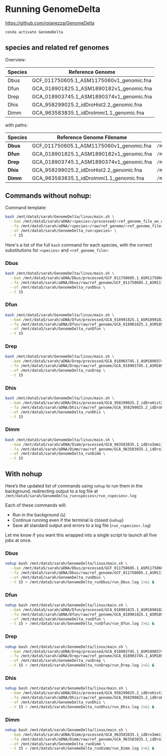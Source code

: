 # Running GenomeDelta

https://github.com/rpianezza/GenomeDelta

```bash
conda activate GenomeDelta
```

## species and related ref genomes

Overview:

| Species | Reference Genome                            |
| ------- | ------------------------------------------- |
| Dbus    | GCF\_011750605.1\_ASM1175060v1\_genomic.fna |
| Dfun    | GCA\_018901825.1\_ASM1890182v1\_genomic.fna |
| Drep    | GCA\_018903745.1\_ASM1890374v1\_genomic.fna |
| Dhis    | GCA\_958299025.2\_idDroHist2.2\_genomic.fna |
| Dimm    | GCA\_963583835.1\_idDroImmi1.1\_genomic.fna |

with paths:

| Species  | Reference Genome Filename                   | Reference Genome Path                                                                | BAM File Path                                                                                                                                          | BAM Filename                                                          |
| -------- | ------------------------------------------- | ------------------------------------------------------------------------------------ | ------------------------------------------------------------------------------------------------------------------------------------------------------ | --------------------------------------------------------------------- |
| **Dbus** | GCF\_011750605.1\_ASM1175060v1\_genomic.fna | `/mnt/data5/sarah/aDNA/Bger/raw/ref_genome/GCF_011750605.1_ASM1175060v1_genomic.fna` | `/mnt/data5/sarah/aDNA/Dbus/processed/GCF_011750605.1_ASM1175060v1_genomic/mapped/Dbus_combined.fastq_GCF_011750605.1_ASM1175060v1_genomic_sorted.bam` | `Dbus_combined.fastq_GCF_011750605.1_ASM1175060v1_genomic_sorted.bam` |
| **Dfun** | GCA\_018901825.1\_ASM1890182v1\_genomic.fna | `/mnt/data5/sarah/aDNA/Bger/raw/ref_genome/GCA_018901825.1_ASM1890182v1_genomic.fna` | `/mnt/data5/sarah/aDNA/Dfun/processed/GCA_018901825.1_ASM1890182v1_genomic/mapped/Dfun_combined.fastq_GCA_018901825.1_ASM1890182v1_genomic_sorted.bam` | `Dfun_combined.fastq_GCA_018901825.1_ASM1890182v1_genomic_sorted.bam` |
| **Drep** | GCA\_018903745.1\_ASM1890374v1\_genomic.fna | `/mnt/data5/sarah/aDNA/Bger/raw/ref_genome/GCA_018903745.1_ASM1890374v1_genomic.fna` | `/mnt/data5/sarah/aDNA/Drep/processed/GCA_018903745.1_ASM1890374v1_genomic/mapped/Drep_combined.fastq_GCA_018903745.1_ASM1890374v1_genomic_sorted.bam` | `Drep_combined.fastq_GCA_018903745.1_ASM1890374v1_genomic_sorted.bam` |
| **Dhis** | GCA\_958299025.2\_idDroHist2.2\_genomic.fna | `/mnt/data5/sarah/aDNA/Bger/raw/ref_genome/GCA_958299025.2_idDroHist2.2_genomic.fna` | `/mnt/data5/sarah/aDNA/Dhis/processed/GCA_958299025.2_idDroHist2.2_genomic/mapped/Dhis_combined.fastq_GCA_958299025.2_idDroHist2.2_genomic_sorted.bam` | `Dhis_combined.fastq_GCA_958299025.2_idDroHist2.2_genomic_sorted.bam` |
| **Dimm** | GCA\_963583835.1\_idDroImmi1.1\_genomic.fna | `/mnt/data5/sarah/aDNA/Bger/raw/ref_genome/GCA_963583835.1_idDroImmi1.1_genomic.fna` | `/mnt/data5/sarah/aDNA/Dimm/processed/GCA_963583835.1_idDroImmi1.1_genomic/mapped/Dimm_combined.fastq_GCA_963583835.1_idDroImmi1.1_genomic_sorted.bam` | `Dimm_combined.fastq_GCA_963583835.1_idDroImmi1.1_genomic_sorted.bam` |



## Commands without nohup:

Command template:

```bash
bash /mnt/data5/sarah/GenomeDelta/linux/main.sh \
  --bam /mnt/data5/sarah/aDNA/<species>/processed/<ref_genome_file_wo_extension>/mapped/<species>_combined.fastq_<ref_genome_file_wo_extension>_sorted.bam \
  --fa /mnt/data5/sarah/aDNA/<species>/raw/ref_genome/<ref_genome_file> \
  --of /mnt/data5/sarah/GenomeDelta_run<species> \
  --t 15
```

Here's a list of the full `bash` command for each species, with the correct substitutions for `<species>` and `<ref_genome_file>`:

### **Dbus**

```bash
bash /mnt/data5/sarah/GenomeDelta/linux/main.sh \
  --bam /mnt/data5/sarah/aDNA/Dbus/processed/GCF_011750605.1_ASM1175060v1_genomic/mapped/Dbus_combined.fastq_GCF_011750605.1_ASM1175060v1_genomic_sorted.bam \
  --fa /mnt/data5/sarah/aDNA/Dbus/raw/ref_genome/GCF_011750605.1_ASM1175060v1_genomic.fna \
  --of /mnt/data5/sarah/GenomeDelta_runDbus \
  --t 15
```

### **Dfun**

```bash
bash /mnt/data5/sarah/GenomeDelta/linux/main.sh \
  --bam /mnt/data5/sarah/aDNA/Dfun/processed/GCA_018901825.1_ASM1890182v1_genomic/mapped/Dfun_combined.fastq_GCA_018901825.1_ASM1890182v1_genomic_sorted.bam \
  --fa /mnt/data5/sarah/aDNA/Dfun/raw/ref_genome/GCA_018901825.1_ASM1890182v1_genomic.fna \
  --of /mnt/data5/sarah/GenomeDelta_runDfun \
  --t 15
```

### **Drep**

```bash
bash /mnt/data5/sarah/GenomeDelta/linux/main.sh \
  --bam /mnt/data5/sarah/aDNA/Drep/processed/GCA_018903745.1_ASM1890374v1_genomic/mapped/Drep_combined.fastq_GCA_018903745.1_ASM1890374v1_genomic_sorted.bam \
  --fa /mnt/data5/sarah/aDNA/Drep/raw/ref_genome/GCA_018903745.1_ASM1890374v1_genomic.fna \
  --of /mnt/data5/sarah/GenomeDelta_runDrep \
  --t 15
```

### **Dhis**

```bash
bash /mnt/data5/sarah/GenomeDelta/linux/main.sh \
  --bam /mnt/data5/sarah/aDNA/Dhis/processed/GCA_958299025.2_idDroHist2.2_genomic/mapped/Dhis_combined.fastq_GCA_958299025.2_idDroHist2.2_genomic_sorted.bam \
  --fa /mnt/data5/sarah/aDNA/Dhis/raw/ref_genome/GCA_958299025.2_idDroHist2.2_genomic.fna \
  --of /mnt/data5/sarah/GenomeDelta_runDhis \
  --t 15
```

### **Dimm**

```bash
bash /mnt/data5/sarah/GenomeDelta/linux/main.sh \
  --bam /mnt/data5/sarah/aDNA/Dimm/processed/GCA_963583835.1_idDroImmi1.1_genomic/mapped/Dimm_combined.fastq_GCA_963583835.1_idDroImmi1.1_genomic_sorted.bam \
  --fa /mnt/data5/sarah/aDNA/Dimm/raw/ref_genome/GCA_963583835.1_idDroImmi1.1_genomic.fna \
  --of /mnt/data5/sarah/GenomeDelta_runDimm \
  --t 15
```

## With nohup

Here’s the updated list of commands using `nohup` to run them in the background, redirecting output to a log file at `/mnt/data5/sarah/GenomeDelta_run<species>/run_<species>.log`

Each of these commands will:

* Run in the background (`&`)
* Continue running even if the terminal is closed (`nohup`)
* Save all standard output and errors to a log file (`run_<species>.log`)

Let me know if you want this wrapped into a single script to launch all five jobs at once.

### **Dbus**

```bash
nohup bash /mnt/data5/sarah/GenomeDelta/linux/main.sh \
  --bam /mnt/data5/sarah/aDNA/Dbus/processed/GCF_011750605.1_ASM1175060v1_genomic/mapped/Dbus_combined.fastq_GCF_011750605.1_ASM1175060v1_genomic_sorted.bam \
  --fa /mnt/data5/sarah/aDNA/Dbus/raw/ref_genome/GCF_011750605.1_ASM1175060v1_genomic.fna \
  --of /mnt/data5/sarah/GenomeDelta_runDbus \
  --t 15 > /mnt/data5/sarah/GenomeDelta_runDbus/run_Dbus.log 2>&1 &
```

### **Dfun**

```bash
nohup bash /mnt/data5/sarah/GenomeDelta/linux/main.sh \
  --bam /mnt/data5/sarah/aDNA/Dfun/processed/GCA_018901825.1_ASM1890182v1_genomic/mapped/Dfun_combined.fastq_GCA_018901825.1_ASM1890182v1_genomic_sorted.bam \
  --fa /mnt/data5/sarah/aDNA/Dfun/raw/ref_genome/GCA_018901825.1_ASM1890182v1_genomic.fna \
  --of /mnt/data5/sarah/GenomeDelta_runDfun \
  --t 15 > /mnt/data5/sarah/GenomeDelta_runDfun/run_Dfun.log 2>&1 &
```

### **Drep**

```bash
nohup bash /mnt/data5/sarah/GenomeDelta/linux/main.sh \
  --bam /mnt/data5/sarah/aDNA/Drep/processed/GCA_018903745.1_ASM1890374v1_genomic/mapped/Drep_combined.fastq_GCA_018903745.1_ASM1890374v1_genomic_sorted.bam \
  --fa /mnt/data5/sarah/aDNA/Drep/raw/ref_genome/GCA_018903745.1_ASM1890374v1_genomic.fna \
  --of /mnt/data5/sarah/GenomeDelta_runDrep \
  --t 15 > /mnt/data5/sarah/GenomeDelta_runDrep/run_Drep.log 2>&1 &
```

### **Dhis**

```bash
nohup bash /mnt/data5/sarah/GenomeDelta/linux/main.sh \
  --bam /mnt/data5/sarah/aDNA/Dhis/processed/GCA_958299025.2_idDroHist2.2_genomic/mapped/Dhis_combined.fastq_GCA_958299025.2_idDroHist2.2_genomic_sorted.bam \
  --fa /mnt/data5/sarah/aDNA/Dhis/raw/ref_genome/GCA_958299025.2_idDroHist2.2_genomic.fna \
  --of /mnt/data5/sarah/GenomeDelta_runDhis \
  --t 15 > /mnt/data5/sarah/GenomeDelta_runDhis/run_Dhis.log 2>&1 &
```

### **Dimm**

```bash
nohup bash /mnt/data5/sarah/GenomeDelta/linux/main.sh \
  --bam /mnt/data5/sarah/aDNA/Dimm/processed/GCA_963583835.1_idDroImmi1.1_genomic/mapped/Dimm_combined.fastq_GCA_963583835.1_idDroImmi1.1_genomic_sorted.bam \
  --fa /mnt/data5/sarah/aDNA/Dimm/raw/ref_genome/GCA_963583835.1_idDroImmi1.1_genomic.fna \
  --of /mnt/data5/sarah/GenomeDelta_runDimm \
  --t 15 > /mnt/data5/sarah/GenomeDelta_runDimm/run_Dimm.log 2>&1 &
```